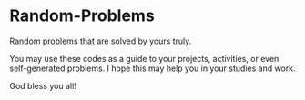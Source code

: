 # Random-Problems
Random problems that are solved by yours truly.

You may use these codes as a guide to your projects, activities, or even self-generated problems. I hope this may help you in your studies and work.

God bless you all!
